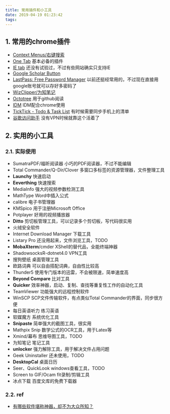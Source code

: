 ```yaml
---
title: 常用插件和小工具
date: 2019-04-19 01:23:42
tags:
---
```


## 1. 常用的chrome插件

- [Context Menus/右键搜索](https://chrome.google.com/webstore/detail/context-menus/phlfmkfpmphogkomddckmggcfpmfchpn)
- [One Tab](https://chrome.google.com/webstore/detail/onetab/chphlpgkkbolifaimnlloiipkdnihall?utm_source=chrome-ntp-icon) 基本必备的插件
- [IE tab](https://chrome.google.com/webstore/detail/ie-tab/hehijbfgiekmjfkfjpbkbammjbdenadd?utm_source=chrome-ntp-icon) 还没有试验过，不过有些网站确实只支持IE
- [Google Scholar Button](https://chrome.google.com/webstore/detail/google-scholar-button/ldipcbpaocekfooobnbcddclnhejkcpn)
- [LastPass: Free Password Manager](https://chrome.google.com/webstore/detail/lastpass-free-password-ma/hdokiejnpimakedhajhdlcegeplioahd) 以前还挺经常用的，不过现在直接用google账号就可以存好多密码了
- [WizClipper/为知笔记](https://chrome.google.com/webstore/detail/wizclipper/jfanfpmalehkemdiiebjljddhgojhfab)
- [Octotree](https://chrome.google.com/webstore/detail/octotree/bkhaagjahfmjljalopjnoealnfndnagc) 用于github阅读
- [IDM](http://www.internetdownloadmanager.com/) IDM配合chrome使用
- [TickTick - Todo & Task List](https://chrome.google.com/webstore/detail/ticktick-todo-task-list/diankknpkndanachmlckaikddgcehkod) 有时候需要同步手机上的清单
- [谷歌访问助手](https://chrome.google.com/webstore/detail/%E8%B0%B7%E6%AD%8C%E8%AE%BF%E9%97%AE%E5%8A%A9%E6%89%8B/gocklaboggjfkolaknpbhddbaopcepfp) 没有VPN时候就靠这个活着了

## 2. 实用的小工具

### 2.1. 实际使用

- SumatraPDF/福昕阅读器 小巧的PDF阅读器，不过不能编辑
- Total Commander/Q-Dir/Clover 多窗口多标签的资源管理器，文件整理工具
- **Launchy** 快速启动
- **Eeverthing** 快速搜索
- MediaInfo 强大的视频参数检测工具
- MathType Word中插入公式
- calibre 电子书管理器
- KMSpico 用于注册Microsoft Office
- Potplayer 好用的视频播放器
- **Ditto** 剪切板管理工具，可以记录多个剪切板，写代码很实用
- 火绒安全软件
- Internet Download Manager 下载工具
- Listary Pro 还没用起来，文件浏览工具，TODO
- **MobaXterm**/cmder XShell的替代品，全能终端神器
- ShadowsocksR-dotnet4.0 VPN工具
- 搜狗壁纸 桌面管理工具
- 欧路词典 可以自由搭配词典，自由性比较高
- Thunder5 使用专门版本的迅雷，不会被限速，简单速度高
- **Beyond Compare** 比对工具
- **Quicker** 效率神器，启动、复制、查找等重复性工作的自动化工具
- TeamViewer 功能强大的远程控制软件
- WinSCP SCP文件传输软件，有点类似Total Commander的界面，同步很方便
- 每日英语听力 练习英语
- 软媒魔方 系统优化工具
- **Snipaste** 简单强大的截图工具，很实用
- Mathpix Snip 数学公式的OCR工具，用于Latex等
- Xmind/幕布 思维导图工具，TODO
- 为知笔记 笔记工具
- **unlocker** 强力解除工具，用于解决文件占用问题
- Geek Uninstaller 还未使用，TODO
- **DesktopCal** 桌面日历
- Seer、QuickLook windows查看工具，TODO
- Screen to GIF/Ocam fit录制/剪辑工具
- 冰点下载 百度文库的免费下载器

### 2.2. ref

- [有哪些软件堪称神器，却不为大众所知？](https://www.zhihu.com/question/300735799/answer/604585413)